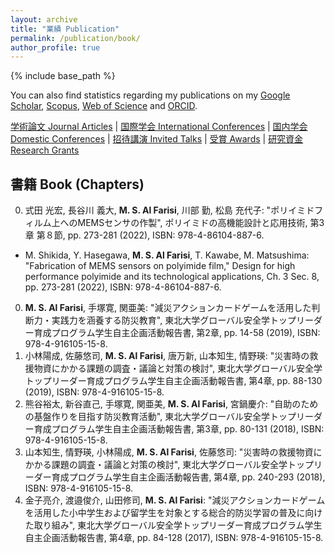 ```yaml
---
layout: archive
title: "業績 Publication"
permalink: /publication/book/
author_profile: true
---
```


{% include base_path %}


You can also find statistics regarding my publications on my [Google Scholar](https://scholar.google.co.jp/citations?user=30VZQ_sAAAAJ), [Scopus](https://www.scopus.com/authid/detail.uri?authorId=57192380817), [Web of Science](https://publons.com/researcher/AAY-5422-2020/) and [ORCID](https://orcid.org/0000-0003-4870-9337).

[学術論文 Journal Articles](/publication/) | [国際学会 International Conferences](/publication/conference-int/) | [国内学会 Domestic Conferences](/publication/conference-dom/) | [招待講演 Invited Talks](publication/invited/) | [受賞 Awards](/publication/award/) | [研究資金 Research Grants](/publication/grant/)
## 書籍 Book (Chapters)

0. 式田 光宏, 長谷川 義大, **M. S. Al Farisi**, 川部 勤, 松島 充代子: "ポリイミドフィルム上へのMEMSセンサの作製",  ポリイミドの高機能設計と応用技術, 第3章 第８節, pp. 273-281 (2022), ISBN: 978-4-86104-887-6.
 * M. Shikida, Y. Hasegawa, **M. S. Al Farisi**, T. Kawabe, M. Matsushima: "Fabrication of MEMS sensors on polyimide film," Design for high performance polyimide and its technological applications, Ch. 3 Sec. 8, pp. 273-281 (2022), ISBN: 978-4-86104-887-6.
0. **M. S. Al Farisi**, 手塚寛, 関亜美: "減災アクションカードゲームを活用した判断力・実践力を涵養する防災教育", 東北大学グローバル安全学トップリーダー育成プログラム学生自主企画活動報告書, 第2章, pp. 14-58 (2019), ISBN: 978-4-916105-15-8.
0. 小林陽成, 佐藤悠司, **M. S. Al Farisi**, 唐万新, 山本知生, 情野瑛: "災害時の救援物資にかかる課題の調査・議論と対策の検討", 東北大学グローバル安全学トップリーダー育成プログラム学生自主企画活動報告書, 第4章, pp. 88-130 (2019), ISBN: 978-4-916105-15-8.
0. 熊谷裕太, 新谷直己, 手塚寛, 関亜美, **M. S. Al Farisi**, 宮鍋慶介: "自助のための基盤作りを目指す防災教育活動", 東北大学グローバル安全学トップリーダー育成プログラム学生自主企画活動報告書, 第3章, pp. 80-131 (2018), ISBN: 978-4-916105-15-8.
0. 山本知生, 情野瑛, 小林陽成, **M. S. Al Farisi**, 佐藤悠司: "災害時の救援物資にかかる課題の調査・議論と対策の検討", 東北大学グローバル安全学トップリーダー育成プログラム学生自主企画活動報告書, 第4章, pp. 240-293 (2018), ISBN: 978-4-916105-15-8.
0. 金子亮介, 渡邉俊介, 山田修司, **M. S. Al Farisi**: "減災アクションカードゲームを活用した小中学生および留学生を対象とする総合的防災学習の普及に向けた取り組み", 東北大学グローバル安全学トップリーダー育成プログラム学生自主企画活動報告書, 第4章, pp. 84-128 (2017), ISBN: 978-4-916105-15-8.
